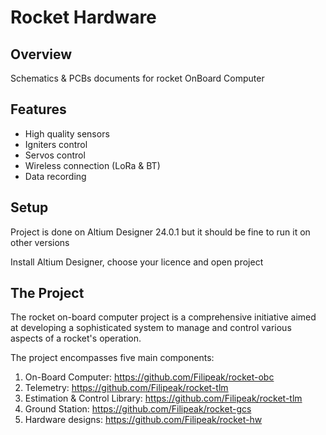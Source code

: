 # Rocket Hardware

## Overview
Schematics & PCBs documents for rocket OnBoard Computer

## Features
 - High quality sensors
 - Igniters control
 - Servos control
 - Wireless connection (LoRa & BT)
 - Data recording

## Setup
Project is done on Altium Designer 24.0.1 but it should be fine to run it on other versions

Install Altium Designer, choose your licence and open project

## The Project
The rocket on-board computer project is a comprehensive initiative aimed at developing a sophisticated system to manage and control various aspects of a rocket's operation. 

The project encompasses five main components:
 1. On-Board Computer: https://github.com/Filipeak/rocket-obc
 2. Telemetry: https://github.com/Filipeak/rocket-tlm
 3. Estimation & Control Library: https://github.com/Filipeak/rocket-tlm
 4. Ground Station: https://github.com/Filipeak/rocket-gcs
 5. Hardware designs: https://github.com/Filipeak/rocket-hw